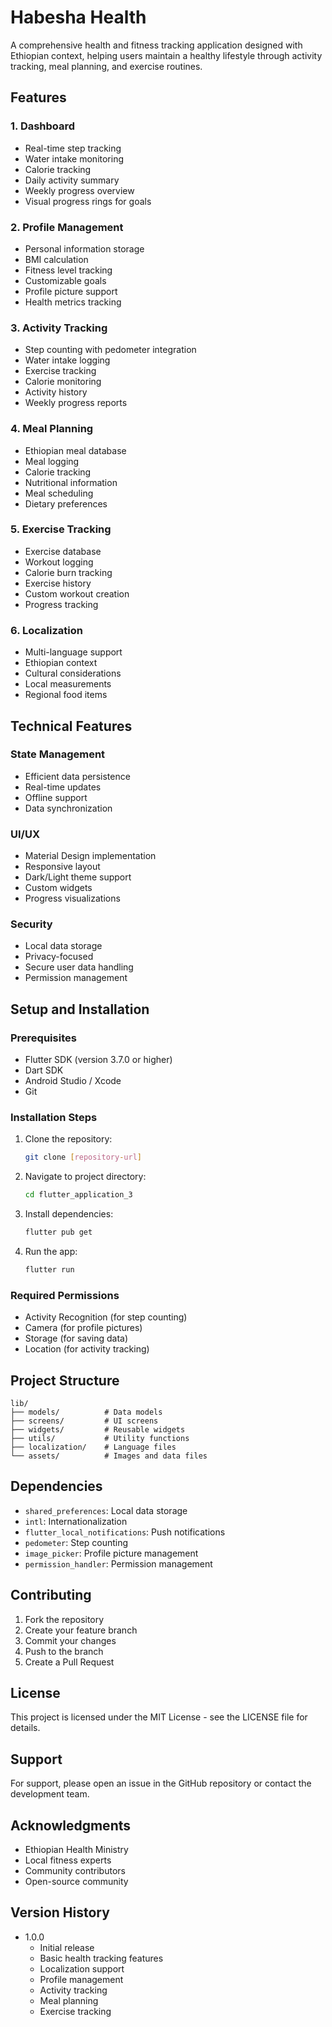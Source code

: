 # Habesha Health

A comprehensive health and fitness tracking application designed with Ethiopian context, helping users maintain a healthy lifestyle through activity tracking, meal planning, and exercise routines.

## Features

### 1. Dashboard
- Real-time step tracking
- Water intake monitoring
- Calorie tracking
- Daily activity summary
- Weekly progress overview
- Visual progress rings for goals

### 2. Profile Management
- Personal information storage
- BMI calculation
- Fitness level tracking
- Customizable goals
- Profile picture support
- Health metrics tracking

### 3. Activity Tracking
- Step counting with pedometer integration
- Water intake logging
- Exercise tracking
- Calorie monitoring
- Activity history
- Weekly progress reports

### 4. Meal Planning
- Ethiopian meal database
- Meal logging
- Calorie tracking
- Nutritional information
- Meal scheduling
- Dietary preferences

### 5. Exercise Tracking
- Exercise database
- Workout logging
- Calorie burn tracking
- Exercise history
- Custom workout creation
- Progress tracking

### 6. Localization
- Multi-language support
- Ethiopian context
- Cultural considerations
- Local measurements
- Regional food items

## Technical Features

### State Management
- Efficient data persistence
- Real-time updates
- Offline support
- Data synchronization

### UI/UX
- Material Design implementation
- Responsive layout
- Dark/Light theme support
- Custom widgets
- Progress visualizations

### Security
- Local data storage
- Privacy-focused
- Secure user data handling
- Permission management

## Setup and Installation

### Prerequisites
- Flutter SDK (version 3.7.0 or higher)
- Dart SDK
- Android Studio / Xcode
- Git

### Installation Steps
1. Clone the repository:
   ```bash
   git clone [repository-url]
   ```

2. Navigate to project directory:
   ```bash
   cd flutter_application_3
   ```

3. Install dependencies:
   ```bash
   flutter pub get
   ```

4. Run the app:
   ```bash
   flutter run
   ```

### Required Permissions
- Activity Recognition (for step counting)
- Camera (for profile pictures)
- Storage (for saving data)
- Location (for activity tracking)

## Project Structure

```
lib/
├── models/          # Data models
├── screens/         # UI screens
├── widgets/         # Reusable widgets
├── utils/           # Utility functions
├── localization/    # Language files
└── assets/          # Images and data files
```

## Dependencies

- `shared_preferences`: Local data storage
- `intl`: Internationalization
- `flutter_local_notifications`: Push notifications
- `pedometer`: Step counting
- `image_picker`: Profile picture management
- `permission_handler`: Permission management

## Contributing

1. Fork the repository
2. Create your feature branch
3. Commit your changes
4. Push to the branch
5. Create a Pull Request

## License

This project is licensed under the MIT License - see the LICENSE file for details.

## Support

For support, please open an issue in the GitHub repository or contact the development team.

## Acknowledgments

- Ethiopian Health Ministry
- Local fitness experts
- Community contributors
- Open-source community

## Version History

- 1.0.0
  - Initial release
  - Basic health tracking features
  - Localization support
  - Profile management
  - Activity tracking
  - Meal planning
  - Exercise tracking
